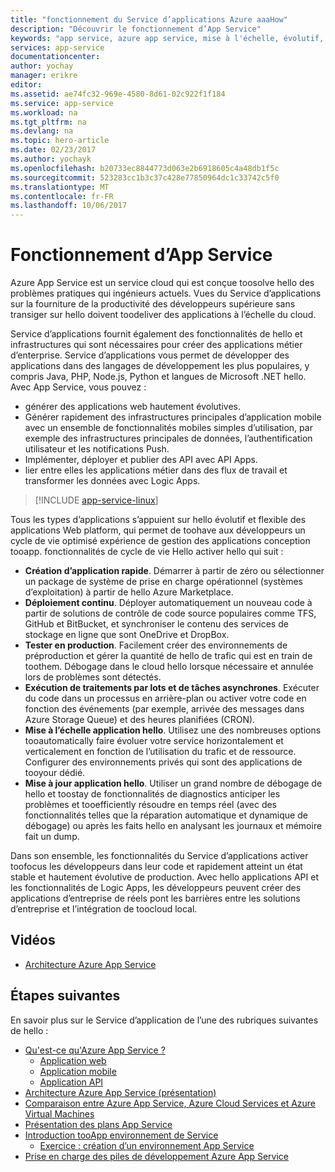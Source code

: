 ```yaml
---
title: "fonctionnement du Service d’applications Azure aaaHow"
description: "Découvrir le fonctionnement d’App Service"
keywords: "app service, azure app service, mise à l'échelle, évolutif, plan app service, coût d'app service"
services: app-service
documentationcenter: 
author: yochay
manager: erikre
editor: 
ms.assetid: ae74fc32-969e-4580-8d61-02c922f1f184
ms.service: app-service
ms.workload: na
ms.tgt_pltfrm: na
ms.devlang: na
ms.topic: hero-article
ms.date: 02/23/2017
ms.author: yochayk
ms.openlocfilehash: b20733ec8844773d063e2b6918605c4a48db1f5c
ms.sourcegitcommit: 523283cc1b3c37c428e77850964dc1c33742c5f0
ms.translationtype: MT
ms.contentlocale: fr-FR
ms.lasthandoff: 10/06/2017
---
```

# <a name="how-app-service-works"></a>Fonctionnement d’App Service
Azure App Service est un service cloud qui est conçue toosolve hello des problèmes pratiques qui ingénieurs actuels.
Vues du Service d’applications sur la fourniture de la productivité des développeurs supérieure sans transiger sur hello doivent toodeliver des applications à l’échelle du cloud. 

Service d’applications fournit également des fonctionnalités de hello et infrastructures qui sont nécessaires pour créer des applications métier d’enterprise. Service d’applications vous permet de développer des applications dans des langages de développement les plus populaires, y compris Java, PHP, Node.js, Python et langues de Microsoft .NET hello. Avec App Service, vous pouvez :

* générer des applications web hautement évolutives.
* Générer rapidement des infrastructures principales d’application mobile avec un ensemble de fonctionnalités mobiles simples d’utilisation, par exemple des infrastructures principales de données, l’authentification utilisateur et les notifications Push.
* Implémenter, déployer et publier des API avec API Apps.
* lier entre elles les applications métier dans des flux de travail et transformer les données avec Logic Apps.

> [!INCLUDE [app-service-linux](../../includes/app-service-linux.md)]
> 
> 

Tous les types d’applications s’appuient sur hello évolutif et flexible des applications Web platform, qui permet de toohave aux développeurs un cycle de vie optimisé expérience de gestion des applications conception tooapp. fonctionnalités de cycle de vie Hello activer hello qui suit :

* **Création d’application rapide**. Démarrer à partir de zéro ou sélectionner un package de système de prise en charge opérationnel (systèmes d’exploitation) à partir de hello Azure Marketplace.
* **Déploiement continu**. Déployer automatiquement un nouveau code à partir de solutions de contrôle de code source populaires comme TFS, GitHub et BitBucket, et synchroniser le contenu des services de stockage en ligne que sont OneDrive et DropBox.
* **Tester en production**. Facilement créer des environnements de préproduction et gérer la quantité de hello de trafic qui est en train de toothem. Débogage dans le cloud hello lorsque nécessaire et annulée lors de problèmes sont détectés.
* **Exécution de traitements par lots et de tâches asynchrones**. Exécuter du code dans un processus en arrière-plan ou activer votre code en fonction des événements (par exemple, arrivée des messages dans Azure Storage Queue) et des heures planifiées (CRON).
* **Mise à l’échelle application hello**. Utilisez une des nombreuses options tooautomatically faire évoluer votre service horizontalement et verticalement en fonction de l’utilisation du trafic et de ressource. Configurer des environnements privés qui sont des applications de tooyour dédié.   
* **Mise à jour application hello**. Utiliser un grand nombre de débogage de hello et toostay de fonctionnalités de diagnostics anticiper les problèmes et tooefficiently résoudre en temps réel (avec des fonctionnalités telles que la réparation automatique et dynamique de débogage) ou après les faits hello en analysant les journaux et mémoire fait un dump.

Dans son ensemble, les fonctionnalités du Service d’applications activer toofocus les développeurs dans leur code et rapidement atteint un état stable et hautement évolutive de production. Avec hello applications API et les fonctionnalités de Logic Apps, les développeurs peuvent créer des applications d’entreprise de réels pont les barrières entre les solutions d’entreprise et l’intégration de toocloud local. 

## <a name="videos"></a>Vidéos
* [Architecture Azure App Service](https://azure.microsoft.com/documentation/videos/why-azure-web-sites-plus-architecture/)

## <a name="next-steps"></a>Étapes suivantes

En savoir plus sur le Service d’application de l’une des rubriques suivantes de hello :

* [Qu'est-ce qu'Azure App Service ?](app-service-value-prop-what-is.md)
  * [Application web](../app-service-web/app-service-web-overview.md)
  * [Application mobile](../app-service-mobile/app-service-mobile-value-prop.md)
  * [Application API](../app-service-api/app-service-api-apps-why-best-platform.md)
* [Architecture Azure App Service (présentation)](http://www.slideshare.net/maartenba/windows-azure-web-sites-things-they-dont-teach-kids-in-school-comunity-day-2013)
* [Comparaison entre Azure App Service, Azure Cloud Services et Azure Virtual Machines](../app-service-web/choose-web-site-cloud-service-vm.md)
* [Présentation des plans App Service](azure-web-sites-web-hosting-plans-in-depth-overview.md)
* [Introduction tooApp environnement de Service](../app-service-web/app-service-app-service-environment-intro.md)
  * [Exercice : création d’un environnement App Service](../app-service-web/app-service-web-how-to-create-an-app-service-environment.md)
* [Prise en charge des piles de développement Azure App Service](https://azure.microsoft.com/blog/windows-azure-websites-development-stacks-support/)



